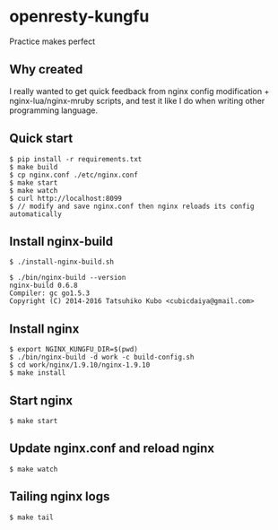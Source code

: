 # openresty-kungfu

Practice makes perfect

## Why created

I really wanted to get quick feedback from nginx config modification + nginx-lua/nginx-mruby scripts, and test it like I do when writing other programming language.


## Quick start

```
$ pip install -r requirements.txt
$ make build
$ cp nginx.conf ./etc/nginx.conf
$ make start
$ make watch
$ curl http://localhost:8099
$ // modify and save nginx.conf then nginx reloads its config automatically
```


## Install nginx-build

```
$ ./install-nginx-build.sh
```

```
$ ./bin/nginx-build --version
nginx-build 0.6.8
Compiler: gc go1.5.3
Copyright (C) 2014-2016 Tatsuhiko Kubo <cubicdaiya@gmail.com>
```

## Install nginx

```
$ export NGINX_KUNGFU_DIR=$(pwd)
$ ./bin/nginx-build -d work -c build-config.sh
$ cd work/nginx/1.9.10/nginx-1.9.10
$ make install
```

## Start nginx

```
$ make start
```

## Update nginx.conf and reload nginx

```
$ make watch
```

## Tailing nginx logs

```
$ make tail
```
